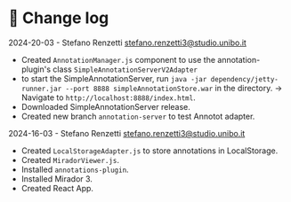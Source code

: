 # 📑 Change log

2024-20-03 - Stefano Renzetti <stefano.renzetti3@studio.unibo.it>
- Created `AnnotationManager.js` component to use the annotation-plugin's class `SimpleAnnotationServerV2Adapter`
- to start the SimpleAnnotationServer, run `java -jar dependency/jetty-runner.jar --port 8888 simpleAnnotationStore.war` in the directory. -> Navigate to `http://localhost:8888/index.html`.
- Downloaded SimpleAnnotationServer release.
- Created new branch `annotation-server` to test Annotot adapter.

2024-16-03 - Stefano Renzetti <stefano.renzetti3@studio.unibo.it>

- Created `LocalStorageAdapter.js` to store annotations in LocalStorage.
- Created `MiradorViewer.js`.
- Installed `annotations-plugin`.
- Installed Mirador 3.
- Created React App.